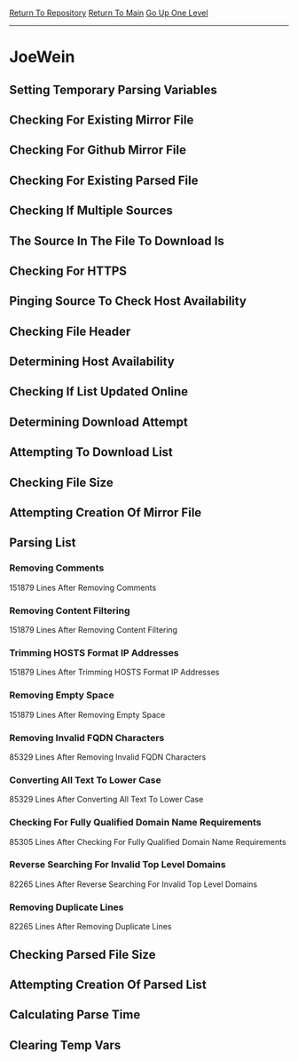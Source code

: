 [Return To Repository](https://github.com/deathbybandaid/piholeparser/)
[Return To Main](https://github.com/deathbybandaid/piholeparser/blob/master/RecentRunLogs/Mainlog.md)
[Go Up One Level](https://github.com/deathbybandaid/piholeparser/blob/master/RecentRunLogs/TopLevelScripts/30-Processing-External-Blacklists.md)
____________________________________
# JoeWein
## Setting Temporary Parsing Variables
## Checking For Existing Mirror File
## Checking For Github Mirror File
## Checking For Existing Parsed File
## Checking If Multiple Sources
## The Source In The File To Download Is
## Checking For HTTPS
## Pinging Source To Check Host Availability
## Checking File Header
## Determining Host Availability
## Checking If List Updated Online
## Determining Download Attempt
## Attempting To Download List
## Checking File Size
## Attempting Creation Of Mirror File
## Parsing List
### Removing Comments
151879 Lines After Removing Comments
### Removing Content Filtering
151879 Lines After Removing Content Filtering
### Trimming HOSTS Format IP Addresses
151879 Lines After Trimming HOSTS Format IP Addresses
### Removing Empty Space
151879 Lines After Removing Empty Space
### Removing Invalid FQDN Characters
85329 Lines After Removing Invalid FQDN Characters
### Converting All Text To Lower Case
85329 Lines After Converting All Text To Lower Case
### Checking For Fully Qualified Domain Name Requirements
85305 Lines After Checking For Fully Qualified Domain Name Requirements
### Reverse Searching For Invalid Top Level Domains
82265 Lines After Reverse Searching For Invalid Top Level Domains
### Removing Duplicate Lines
82265 Lines After Removing Duplicate Lines
## Checking Parsed File Size
## Attempting Creation Of Parsed List
## Calculating Parse Time
## Clearing Temp Vars
